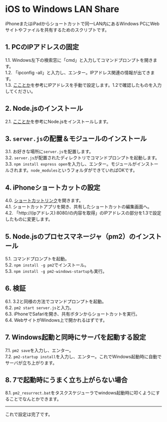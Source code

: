 # iOS to Windows LAN Share

iPhoneまたはiPadからショートカットで同一LAN内にあるWindows PCにWebサイトやファイルを共有するためのスクリプトです。

## 1. PCのIPアドレスの固定
1.1. Windows左下の検索窓に「cmd」と入力してコマンドプロンプトを開きます。  
1.2. 「ipconfig -all」と入力し、エンター。IPアドレス関連の情報が出てきます。  
1.3. [こことか](https://www.buffalo.jp/support/faq/detail/15257.html)を参考にIPアドレスを手動で設定します。1.2で確認したものを入力してください。

## 2. Node.jsのインストール
2.1. [こことか](https://medium-company.com/node-js%E3%81%AE%E3%82%A4%E3%83%B3%E3%82%B9%E3%83%88%E3%83%BC%E3%83%AB%E6%89%8B%E9%A0%86/)を参考にNode.jsをインストールします。

## 3. `server.js`の配置＆モジュールのインストール
3.1. お好きな場所に`server.js`を配置します。  
3.2. `server.js`が配置されたディレクトリでコマンドプロンプトを起動します。  
3.3. `npm install express open`を入力し、エンター。モジュールがインストールされます。`node_modules`というフォルダができていればOKです。

## 4. iPhoneショートカットの設定
4.0. [ショートカットリンク](https://www.icloud.com/shortcuts/f9d65a724bb14ed08ed655ff13f70081)を開きます。  
4.1. ショートカットアプリを開き、共有したショートカットの編集画面へ。  
4.2. 「http://(ipアドレス):8080/の内容を取得」のIPアドレスの部分を1.3で設定したものに変更します。

## 5. Node.jsのプロセスマネージャ（pm2）のインストール
5.1. コマンドプロンプトを起動。  
5.2. `npm install -g pm2`でインストール。  
5.3. `npm install -g pm2-windows-startup`も実行。

## 6. 検証
6.1. 3.2と同様の方法でコマンドプロンプトを起動。  
6.2. `pm2 start server.js`と入力。  
6.3. iPhoneでSafariを開き、共有ボタンからショートカットを実行。  
6.4. WebサイトがWindows上で開かれるはずです。  

## 7. Windows起動と同時にサーバを起動する設定
7.1. `pm2 save`を入力し、エンター。  
7.2. `pm2-startup install`を入力し、エンター。これでWindows起動時に自動でサーバが立ち上がります。

## 8. 7で起動時にうまく立ち上がらない場合
8.1. `pm2_resurrect.bat`をタスクスケジューラでwindows起動時に叩くようにすることでなんとかできます。

---

これで設定は完了です。
